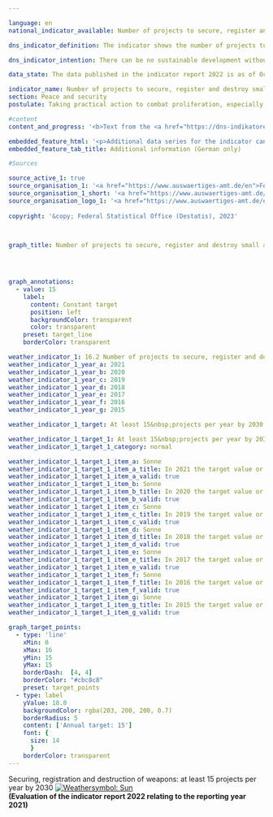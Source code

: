 ```yaml
---

language: en    
national_indicator_available: Number of projects to secure, register and destroy small arms and light weapons carried out by Germany in affected regions of the world    

dns_indicator_definition: The indicator shows the number of projects to secure, register and destroy small arms and light weapons (<abbr title="Small arms and light weapons" tabindex="0">SALW</abbr>) carried out in Africa, Eastern and South-Eastern Europe, Latin America and Asia with German financial support. Not included are projects that will be managed through funds by international organizations that are financially supported by Germany.    

dns_indicator_intention: There can be no sustainable development without peace and no peace without sustainable development&nbsp;–&nbsp;this is emphasised in the preamble to the 2030&nbsp;Agenda for sustainable development. With the measures recorded by the indicator, Germany is making a contribution towards peacekeeping in a concrete subcategory. The set target is to have at least 15&nbsp;projects to secure, register and destroy small arms and light weapons carried out by Germany each year.    

data_state: The data published in the indicator report 2022 is as of Oct 31 2022. The data shown on this platform is updated regularly, so that more current data may be available online than published in the <a href="https://dns-indikatoren.de/en/publications_reports/">indicator report 2022</a>.    

indicator_name: Number of projects to secure, register and destroy small arms and light weapons carried out by Germany in affected regions of the world    
section: Peace and security    
postulate: Taking practical action to combat proliferation, especially of small arms    

#content     
content_and_progress: '<b>Text from the <a href="https://dns-indikatoren.de/en/publications_reports/">Indicator Report 2022&nbsp;</a></b><br><br>The data of the depicted time series is provided by the Federal Foreign Office, however, the reported projects are not financed exclusively by the Federal Foreign Office, but in part with third-party funds as well. Considered projects significantly differ with respect to volume and content. Projects with run-times longer than one year were counted more than once. Notably, the number of projects carried out says nothing about their scale or their level of success. Consequently, a directionally safe interpretation regarding scope and success of the measures is challenging. <br><br>According to the current evaluation, the number of projects undertaken each year increased from 8&nbsp;in 2006&nbsp;to 38&nbsp;in 2021. Thus the goal of Germany being involved in a minimum of 15&nbsp;projects would have been achieved in 2012&nbsp;for the first time. Except for 2013, the level would have been reached or even exceeded in subsequent years, too. According to the Federal Foreign Office, the regional focus of German efforts was on North, East and West Africa, the western Balkans and Ukraine. Other projects supported were in Latin America and the Caribbean.<br><br>The German Federal Government’s Annual Disarmament Report contains a list of projects with the objective of <abbr title="Small arms and light weapons" tabindex="0">SALW</abbr> control, alongside their sources of funding. Their number differs from those reported for this indicator up to and including 2018. One reason for this may be the particular focus of individual projects, which affects whether they are taken into account.<br><br>In accordance with the guidelines on statistical reporting issued by its Development Assistance Committee, the Organisation for Economic Co-operation and Development (<abbr title="Organisation for Economic Co-operation and Development" tabindex="0">OECD</abbr>) also publishes detailed figures on projects for reintegration and <abbr title="Small arms and light weapons" tabindex="0">SALW</abbr> control (<abbr title="Creditor Reporting System" tabindex="0">CRS</abbr> Purpose Code 15240). If the indicator were based on the number of projects counted in the above-mentioned <abbr title="Organisation for Economic Co-operation and Development" tabindex="0">OECD</abbr> category, the target of at least 15&nbsp;projects would have been reached in 2006&nbsp;and every year since 2016. In 2020, the <abbr title="Organisation for Economic Co-operation and Development" tabindex="0">OECD</abbr> counted 25&nbsp;projects. Among these, 19&nbsp;were funded by the Federal Foreign Office and, accordingly, 6&nbsp;projects were funded by the Federal Ministry of Finance. However, those projects also included measures for reintegrating former combatants from armed groups into society. Without such reintegration projects, the number of project exclusively or chiefly intended to combat <abbr title="Small arms and light weapons" tabindex="0">SALW</abbr> would be lower.'    

embedded_feature_html: '<p>Additional data series for the indicator can be found <a href="https://dnsTestEnvironment.github.io/dns-indicators/en/public/AddInfos/en/16_2.pdf" target="_blank" >here</a>.</p><br><small>Note: You can display the PDF document directly in your browser or download the PDF document and open it with a PDF reader of your choice. We will be happy to advise you.</small>'
embedded_feature_tab_title: Additional information (German only)    

#Sources    

source_active_1: true
source_organisation_1: '<a href="https://www.auswaertiges-amt.de/en">Federal Foreign Office</a>'
source_organisation_1_short: '<a href="https://www.auswaertiges-amt.de/en" target="_blank">Federal Foreign Office</a>'
source_organisation_logo_1: '<a href="https://www.auswaertiges-amt.de/en" target="_blank"><img src="www.dnsTestEnvironment.github.io/dns-indicators/public/OrgImgEn/aa.png" alt="Federal Foreign Office" title=" Click here to visit the homepage of the organizationFederal Foreign Office" style="height:60px; width:148px; border: transparent"/></a>'
    
copyright: '&copy; Federal Statistical Office (Destatis), 2023'    

    

graph_title: Number of projects to secure, register and destroy small arms and light weapons by Germany in affected regions of the world    

    


graph_annotations:
  - value: 15
    label:
      content: Constant target
      position: left
      backgroundColor: transparent
      color: transparent
    preset: target_line
    borderColor: transparent            

weather_indicator_1: 16.2 Number of projects to secure, register and destroy small arms and light weapons carried out by Germany in affected regions of the world
weather_indicator_1_year_a: 2021
weather_indicator_1_year_b: 2020
weather_indicator_1_year_c: 2019
weather_indicator_1_year_d: 2018
weather_indicator_1_year_e: 2017
weather_indicator_1_year_f: 2016
weather_indicator_1_year_g: 2015

weather_indicator_1_target: At least 15&nbsp;projects per year by 2030

weather_indicator_1_target_1: At least 15&nbsp;projects per year by 2030
weather_indicator_1_target_1_category: normal

weather_indicator_1_target_1_item_a: Sonne
weather_indicator_1_target_1_item_a_title: In 2021 the target value or a better value was achieved and the average change did not point in the direction of deterioration.
weather_indicator_1_target_1_item_a_valid: true
weather_indicator_1_target_1_item_b: Sonne
weather_indicator_1_target_1_item_b_title: In 2020 the target value or a better value was achieved and the average change did not point in the direction of deterioration.
weather_indicator_1_target_1_item_b_valid: true
weather_indicator_1_target_1_item_c: Sonne
weather_indicator_1_target_1_item_c_title: In 2019 the target value or a better value was achieved and the average change did not point in the direction of deterioration.
weather_indicator_1_target_1_item_c_valid: true
weather_indicator_1_target_1_item_d: Sonne
weather_indicator_1_target_1_item_d_title: In 2018 the target value or a better value was achieved and the average change did not point in the direction of deterioration.
weather_indicator_1_target_1_item_d_valid: true
weather_indicator_1_target_1_item_e: Sonne
weather_indicator_1_target_1_item_e_title: In 2017 the target value or a better value was achieved and the average change did not point in the direction of deterioration.
weather_indicator_1_target_1_item_e_valid: true
weather_indicator_1_target_1_item_f: Sonne
weather_indicator_1_target_1_item_f_title: In 2016 the target value or a better value was achieved and the average change did not point in the direction of deterioration.
weather_indicator_1_target_1_item_f_valid: true
weather_indicator_1_target_1_item_g: Sonne
weather_indicator_1_target_1_item_g_title: In 2015 the target value or a better value was achieved and the average change did not point in the direction of deterioration.
weather_indicator_1_target_1_item_g_valid: true    

graph_target_points:
  - type: 'line'
    xMin: 0
    xMax: 16
    yMin: 15
    yMax: 15
    borderDash:  [4, 4]
    borderColor: "#cbc8c8"
    preset: target_points
  - type: label
    yValue: 18.0
    backgroundColor: rgba(203, 200, 200, 0.7)
    borderRadius: 5
    content: ['Annual target: 15']
    font: {
      size: 14
      }
    borderColor: transparent    
---
```



<div>
  <div class="my-header">
    <label class="default">Securing, registration and destruction of weapons: at least 15&nbsp;projects per year by 2030
      <a href="www.dnsTestEnvironment.github.io/dns-indicators/en/status"><img src="https://g205sdgs.github.io/sdg-indicators/public/Wettersymbole/Sonne.png" title="In 2021 the target value or a better value was achieved and the average change did not point in the direction of deterioration." alt="Weathersymbol: Sun"/>
      </a>
    </label>
  </div>
</div>
<div class="my-header-note">
  <label class="default"><b>(Evaluation of the indicator report 2022 relating to the reporting year 2021)
  </b></label>
</div>